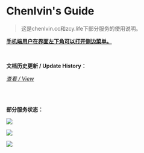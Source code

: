 # Chenlvin's Guide
> 这是chenlvin.cc和zcy.life下部分服务的使用说明。

<u>**手机端用户在界面左下角可以打开侧边菜单。**</u>

<br>

**文档历史更新 / Update History：**

[<u>*查看 / View*</u>](/updates.md)

<br>

<br>

**部分服务状态：**

![](https://status.chenlvin.cc/api/badge/4/uptime?labelPrefix=TEAMSPEAK%E6%9C%8D%E5%8A%A1%E5%99%A8++&style=for-the-badge)

![](https://status.chenlvin.cc/api/badge/10/ping?labelPrefix=Docker+%E5%8A%A0%E9%80%9F+&style=for-the-badge)

![](https://status.chenlvin.cc/api/badge/11/ping?labelPrefix=GitHub+%E5%8A%A0%E9%80%9F+&style=for-the-badge)
